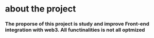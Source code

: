 # about the project

### The proporse of this project is study and improve Front-end integration with web3. All functinalities is not all optmized